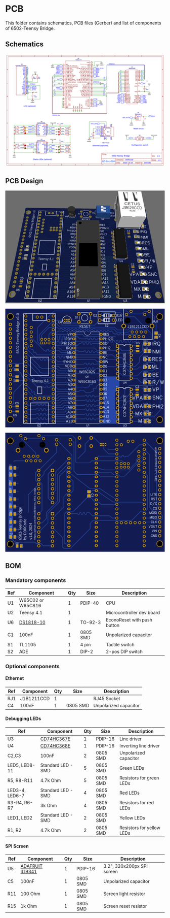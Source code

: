 # PCB

This folder contains schematics, PCB files (Gerber) and list of components of 6502-Teensy Bridge.

## Schematics

![schematics](./schematics/teensy-bridge-v1.png)

## PCB Design

![3d view](assets/PCB_teensy-bridge-v1-3d.png)

![Top view](assets/PCB_teensy-bridge-v1-top.png)

![Bottom view](assets/PCB_teensy-bridge-v1-bottom.png)

## BOM

### Mandatory components

| Ref | Component | Qty | Size | Description |
|-----|-----------|-----|------|-------------|
| U1 | W65C02 or W65C816 | 1 | PDIP-40 | CPU |
| U2 | Teensy 4.1 | 1 | | Microcontroller dev board |
| U6 | [DS1818-10](https://www.mouser.co.uk/datasheet/2/609/DS1818-3122611.pdf) | 1 | TO-92-3 | EconoReset with push button |
| C1 | 100nF | 1 | 0805 SMD | Unpolarized capacitor |
| S1 | TL1105 | 1 | 4 pin | Tactile switch |
| S2 | ADE | 1 | DIP-2 | 2-pos DIP switch |

### Optional components

#### Ethernet

| Ref | Component | Qty | Size | Description |
|-----|-----------|-----|------|-------------|
| RJ1 | J1B1211CCD | 1 | | RJ45 Socket |
| C4 | 100nF | 1 | 0805 SMD | Unpolarized capacitor |

#### Debugging LEDs

| Ref | Component | Qty | Size | Description |
|-----|-----------|-----|------|-------------|
| U3 | [CD74HC367E](https://www.ti.com/lit/ds/symlink/cd54hc368.pdf?ts=1706075936400) | 1 | PDIP-16 | Line driver |
| U4 | [CD74HC368E](https://www.ti.com/lit/ds/symlink/cd54hc368.pdf?ts=1706075936400) | 1 | PDIP-16 | Inverting line driver |
| C2,C3 | 100nF | 2 | 0805 SMD | Unpolarized capacitor |
| LED5, LED8-11 | Standard LED - SMD | 5 | 0805 SMD | Green LEDs |
| R5, R8-R11 | 4.7k Ohm | 5 | 0805 SMD | Resistors for green LEDs |
| LED3-4, LED6-7 | Standard LED - SMD | 4 | 0805 SMD | Red LEDs |
| R3-R4, R6-R7 | 3k Ohm | 4 | 0805 SMD | Resistors for red LEDs |
| LED1, LED2 | Standard LED - SMD | 2 | 0805 SMD | Yellow LEDs |
| R1, R2 | 4.7k Ohm | 2 | 0805 SMD | Resistors for yellow LEDs |

#### SPI Screen

| Ref | Component | Qty | Size | Description |
|-----|-----------|-----|------|-------------|
| U5 | [ADAFRUIT ILI9341](https://www.adafruit.com/product/1743) | 1 | PDIP-16 | 3.2", 320x200px SPI screen |
| C5 | 100nF | 1 | 0805 SMD | Unpolarized capacitor |
| R11 | 100 Ohm | 1 | 0805 SMD | Screen light resistor |
| R15 | 1k Ohm | 1 | 0805 SMD | Screen reset resistor |
